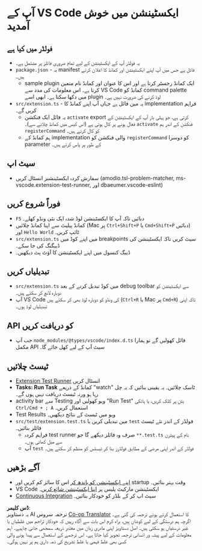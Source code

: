<!--
CO_OP_TRANSLATOR_METADATA:
{
  "original_hash": "62b2632720dd39ef391d6b60b9b4bfb8",
  "translation_date": "2025-05-07T15:23:18+00:00",
  "source_file": "code/07.Lab/01/Apple/phi3ext/vsc-extension-quickstart.md",
  "language_code": "ur"
}
-->
# آپ کے VS Code ایکسٹینشن میں خوش آمدید

## فولڈر میں کیا ہے

* یہ فولڈر آپ کے ایکسٹینشن کے لیے تمام ضروری فائلز پر مشتمل ہے۔
* `package.json` - یہ manifest فائل ہے جس میں آپ اپنے ایکسٹینشن اور کمانڈ کا اعلان کرتے ہیں۔
  * sample plugin ایک کمانڈ رجسٹر کرتا ہے اور اس کا عنوان اور کمانڈ نام متعین کرتا ہے۔ اس معلومات کی مدد سے VS Code کمانڈ کو command palette میں دکھا سکتا ہے۔ ابھی اسے plugin لوڈ کرنے کی ضرورت نہیں ہے۔
* `src/extension.ts` - یہ مین فائل ہے جہاں آپ اپنے کمانڈ کا implementation فراہم کریں گے۔
  * یہ فائل ایک فنکشن `activate` export کرتی ہے، جو پہلی بار آپ کے ایکسٹینشن کے فعال ہونے پر کال ہوتی ہے (اس کیس میں کمانڈ چلانے سے)۔ `activate` فنکشن کے اندر ہم `registerCommand` کو کال کرتے ہیں۔
  * ہم کمانڈ کے implementation والی فنکشن کو `registerCommand` کو دوسرا parameter کے طور پر پاس کرتے ہیں۔

## سیٹ اپ

* سفارش کردہ ایکسٹینشنز انسٹال کریں (amodio.tsl-problem-matcher, ms-vscode.extension-test-runner, اور dbaeumer.vscode-eslint)

## فوراً شروع کریں

* `F5` دبائیں تاکہ آپ کا ایکسٹینشن لوڈ شدہ ایک نئی ونڈو کھلے۔
* کمانڈ پیلیٹ سے اپنا کمانڈ چلائیں (Mac پر `Ctrl+Shift+P` یا `Cmd+Shift+P` دبائیں) اور `Hello World` ٹائپ کریں۔
* `src/extension.ts` میں اپنے کوڈ میں breakpoints سیٹ کریں تاکہ ایکسٹینشن کی ڈیبگنگ کی جا سکے۔
* ڈیبگ کنسول میں اپنے ایکسٹینشن کا آؤٹ پٹ دیکھیں۔

## تبدیلیاں کریں

* `src/extension.ts` میں کوڈ تبدیل کرنے کے بعد debug toolbar سے ایکسٹینشن کو دوبارہ لانچ کر سکتے ہیں۔
* آپ VS Code کی ونڈو کو دوبارہ لوڈ بھی کر سکتے ہیں (`Ctrl+R` یا Mac پر `Cmd+R`) تاکہ اپنی تبدیلیاں لوڈ ہوں۔

## API کو دریافت کریں

* جب آپ `node_modules/@types/vscode/index.d.ts` فائل کھولیں گے تو ہمارا مکمل API سیٹ آپ کے لیے کھل جائے گا۔

## ٹیسٹ چلائیں

* [Extension Test Runner](https://marketplace.visualstudio.com/items?itemName=ms-vscode.extension-test-runner) انسٹال کریں
* **Tasks: Run Task** کمانڈ کے ذریعے "watch" ٹاسک چلائیں۔ یہ یقینی بنائیں کہ یہ چل رہا ہو ورنہ ٹیسٹ دریافت نہیں ہوں گے۔
* activity bar سے Testing ویو کھولیں اور "Run Test" بٹن پر کلک کریں، یا ہاٹکی `Ctrl/Cmd + ; A` استعمال کریں۔
* Test Results ویو میں ٹیسٹ کے نتائج دیکھیں۔
* `src/test/extension.test.ts` میں تبدیلی کریں یا `test` فولڈر کے اندر نئے ٹیسٹ فائلز بنائیں۔
  * فراہم کردہ test runner صرف وہ فائلز دیکھے گا جو `**.test.ts` نام کے پیٹرن سے میل کھاتی ہوں۔
  * آپ `test` فولڈر کے اندر اپنی مرضی کے مطابق فولڈرز بنا کر ٹیسٹس کو منظم کر سکتے ہیں۔

## آگے بڑھیں

* [اپنے ایکسٹینشن کو باندھ کر](https://code.visualstudio.com/api/working-with-extensions/bundling-extension) اس کا سائز کم کریں اور startup وقت بہتر بنائیں۔
* VS Code ایکسٹینشن مارکیٹ پلیس پر [اپنا ایکسٹینشن شائع کریں](https://code.visualstudio.com/api/working-with-extensions/publishing-extension)۔
* [Continuous Integration](https://code.visualstudio.com/api/working-with-extensions/continuous-integration) سیٹ اپ کر کے بلڈز کو خودکار بنائیں۔

**ڈس کلیمر**:  
یہ دستاویز AI ترجمہ سروس [Co-op Translator](https://github.com/Azure/co-op-translator) کا استعمال کرتے ہوئے ترجمہ کی گئی ہے۔ اگرچہ ہم درستگی کے لیے کوشاں ہیں، براہ کرم اس بات سے آگاہ رہیں کہ خودکار تراجم میں غلطیاں یا غیر درستیاں ہو سکتی ہیں۔ اصل دستاویز اپنی مادری زبان میں معتبر ذریعہ سمجھی جانی چاہیے۔ اہم معلومات کے لیے پیشہ ور انسانی ترجمہ تجویز کیا جاتا ہے۔ اس ترجمے کے استعمال سے پیدا ہونے والی کسی بھی غلط فہمی یا غلط تشریح کی ذمہ داری ہم پر نہیں ہوگی۔